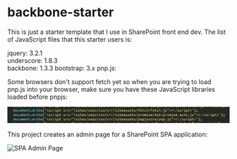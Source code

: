 # backbone-starter

This is just a starter template that I use in SharePoint front end dev. The list of JavaScript files that this starter users is:

jquery: 3.2.1  
underscore: 1.8.3  
backbone: 1.3.3
bootstrap: 3.x
pnp.js: 

Some browsers don't support fetch yet so when you are trying to load pnp.js into your browser, make sure you have these JavaScript libraries loaded before pnpjs:

![Loading sequence of pnp.js](https://github.com/jbhaktul/backbone-starter/blob/master/reference/pnpjs.png)

This project creates an admin page for a SharePoint SPA application:

![SPA Admin Page](https://github.com/jbhaktul/backbone-starter/blob/master/reference/sb-admin.png)